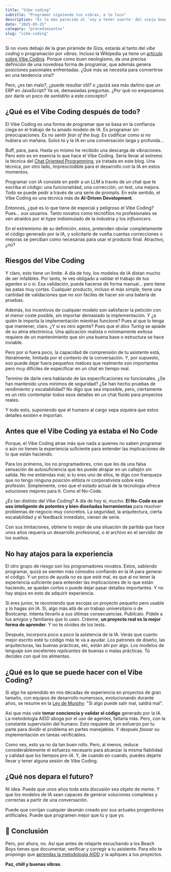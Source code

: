 ```yaml
---
title: "Vibe coding"
subtitle: "Programar siguiendo tus vibras, a lo loco"
description: "Es lo más parecido al 'voy a tener suerte' del viejo Google. Confiar ciegamente en el algoritmo (en este caso la IA) y programar sin preocupaciones. Pero, ¿qué pasa si no funciona?"
date: "2025-03-25"
category: "procedimientos"
slug: "vibe-coding"
---
```


Si no vives debajo de la gran pirámide de Giza, estarás al tanto del _vibe coding_ o programación por _vibras_. Incluso la Wikipedia ya tiene un [artículo sobre Vibe Coding](https://es.wikipedia.org/wiki/Vibe_coding). Porque como buen neologismo, da una precisa definición de una novedosa forma de programar, que además genera posiciones pasionales enfrentadas. ¿Qué más se necesita para convertirse en una tendencia viral?

Pero, ¿es tan malo?, ¿puede resultar útil? o ¿quizá sea más dañino que un ERP en JavaScript? Ya sé, demasiadas preguntas. ¿Por qué no empezamos por darle un poco de *sentidiño* a este concepto?

## ¿Qué es el Vibe Coding después de todo?

El Vibe Coding es una forma de programar que se basa en la confianza ciega en el trabajo de tu amado modelo de IA. Es programar sin preocupaciones. Es no sentir *fear of the bug*. Es codificar como si no hubiera un mañana. Solos tú y la IA en una conversación larga y profunda...

Buff, para, para. Hasta yo mismo he recibido una descarga de vibraciones. Pero esto es en esencia lo que hace el Vibe Coding. Sería llevar al extremo la técnica del [Chat Oriented Programming](https://aicode.academy/blog/es/chop-conversaciones-con-asistentes/), ya tratada en este blog. Una técnica, por otro lado, imprescindible para el desarrollo con la IA en estos momentos.

Programar con IA consiste en pedir a un LLM a través de un chat que te escriba el código: una funcionalidad, una corrección, un test, una mejora. Todo se puede pedir a través de una serie de prompts. En este sentido, el Vibe Coding es una técnica más de **AI-Driven Development**.

Entonces, ¿qué es lo que tiene de especial y peligroso el Vibe Coding? Pues... sus usuarios. Tanto novatos como tecnófilos no profesionales se ven atraídos por el _hype_ indisimulado de la industria y los _influencers_.

En el extremismo de su definición, estos, pretenden obviar completamente el código generado por la IA, y solicitarle de vuelta cuantas correcciones o mejoras se perciban como necesarias para usar el producto final. Atractivo, ¿no?

## Riesgos del Vibe Coding

Y claro, esto tiene un límite. A día de hoy, los modelos de IA distan mucho de ser infalibles. Por tanto, te ves obligado a validar el trabajo de tus agentes sí o sí. Esa validación, puede hacerse de forma manual... pero tiene las patas muy cortas. Cualquier producto, incluso el más simple, tiene una cantidad de validaciones que no son fáciles de hacer sin una batería de pruebas.

Además, los incentivos de cualquier modelo son satisfacer la petición con el menor coste posible, sin importar demasiado la implementación. Y ¿a quién le importa la implementación mientras funcione? Pues al que lo tenga que mantener, claro. ¿Y si es otro agente? Pues que el _dios Turing_ se apiade de su alma electrónica. Una aplicación realista o mínimamente exitosa requiere de un mantenimiento que sin una buena base o estructura se hace inviable.

Pero por si fuera poco, la capacidad de comprensión de tu asistente está, literalmente, limitada por el contexto de la conversación. Y, por supuesto, eso puede dejar fuera pequeños matices que realmente son importantes pero muy difíciles de especificar en un chat en tiempo real.

Termino de darle cera hablando de las especificaciones no funcionales. ¿Se han mantenido unos mínimos de seguridad? ¿Se han hecho pruebas de rendimiento y escalabilidad? No digo que sea imposible, pero, ciertamente es un reto contemplar todos esos detalles en un chat fluido para proyectos reales.

Y todo esto, suponiendo que el humano al cargo sepa siquiera que estos detalles existen e importan.

## Antes que el Vibe Coding ya estaba el No Code

Porque, el Vibe Coding atrae más que nada a quienes no saben programar o aún no tienen la experiencia suficiente para entender las implicaciones de lo que están haciendo.

Para los primeros, los no programadores, creo que les da una falsa sensación de autosuficiencia que les puede atrapar en un callejón sin salida. No me entiendas mal; si tu eres uno de ellos, te digo con franqueza que no tengo ninguna posición elitista ni corporativista sobre esta profesión. Simplemente, creo que el estado actual de la tecnología ofrece soluciones mejores para ti. Como el No-Code. 

¿Es tan distinto del Vibe Coding? A día de hoy sí, mucho. **El No-Code es un uso inteligente de potentes y bien diseñadas herramientas** para resolver problemas de negocio muy concretos. La seguridad, la arquitectura, cierta escalabilidad y el feedback inmediato, vienen de serie.

Con sus limitaciones, obtiene lo mejor de una situación de partida que hace unos años requería un desarrollo profesional, o el archivo en el servidor de los sueños.

## No hay atajos para la experiencia

El otro grupo de riesgo son los programadores novatos. Estos, sabiendo programar, quizá se sienten más cómodos confiando en la IA para generar el código. Y un poco de ayuda no es que esté mal, es que al no tener la experiencia suficiente para entender las implicaciones de lo que están haciendo, se quedan cortos o puede dejar pasar detalles importantes. Y no hay atajos en esto de adquirir experiencia.

Si eres junior, te recomiendo que escojas un proyecto pequeño pero usable y lo hagas sin IA. Sí, algo más allá de un trabajo universitario o de Bootcamp. Intenta llevarlo a sus últimas consecuencias. Publícalo. Pídele a tus amigos y familiares que lo usen. Créeme, **un proyecto real es la mejor forma de aprender**. Y no te olvides de los tests.

Después, incorpora poco a poco la asistencia de la IA. Verás que cuanto mejor escrito esté tu código más te va a ayudar. Los patrones de diseño, las arquitecturas, las buenas prácticas, etc, están ahí por algo. Los modelos de lenguaje son excelentes _replicantes_ de buenas o malas prácticas. Tú decides con qué los alimentas.

## ¿Qué es lo que se puede hacer con el Vibe Coding?

Si algo he aprendido en mis décadas de experiencia en proyectos de gran tamaño, con equipos de desarrollo numerosos, evolucionando durante años, se resume en la [Ley de Murphy](https://es.wikipedia.org/wiki/Ley_de_Murphy): "Si algo puede salir mal, saldrá mal".

Así que más vale **tomar conciencia y validar el código** generado por la IA. La metodología AIDD aboga por el uso de agentes, faltaría más. Pero, con la constante supervisión del humano. Esto requiere de un esfuerzo por tu parte para dividir el problema en partes manejables. Y después _fasear_ su implementación en tareas verificables.

Como ves, esto ya no da tan buen rollo. Pero, al menos, reduce considerablemente el esfuerzo necesario para alcanzar la misma fiabilidad y calidad que los tiempos _pre-IA_. Y, de cuando en cuando, puedes dejarte llevar y tener alguna sesión de Vibe Coding.

## ¿Qué nos depara el futuro?

Ni idea. Puede que unos años toda esta discusión sea objeto de _meme_. Y que los modelos de IA sean capaces de generar soluciones completas y correctas a partir de una conversación.

Puede que corrijan cualquier desmán creado por sus actuales progenitores artificiales. Puede que programen mejor que tú y que yo. 

## 🌿 Conclusión

Pero, por ahora, no. Así que antes de relajarte escuchando a los Beach Boys tienes que documentar, verificar y corregir a tu asistente. Para ello te propongo que [aprendas la metodología AIDD](https://aicode.academy/cursos/) y la apliques a tus proyectos.

**Paz, chill y buenas vibras.**

